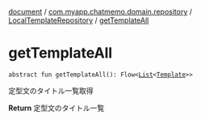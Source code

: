 [document](../../index.md) / [com.myapp.chatmemo.domain.repository](../index.md) / [LocalTemplateRepository](index.md) / [getTemplateAll](./get-template-all.md)

# getTemplateAll

`abstract fun getTemplateAll(): Flow<`[`List`](https://kotlinlang.org/api/latest/jvm/stdlib/kotlin.collections/-list/index.html)`<`[`Template`](../../com.myapp.chatmemo.domain.model.entity/-template/index.md)`>>`

定型文のタイトル一覧取得

**Return**
定型文のタイトル一覧

